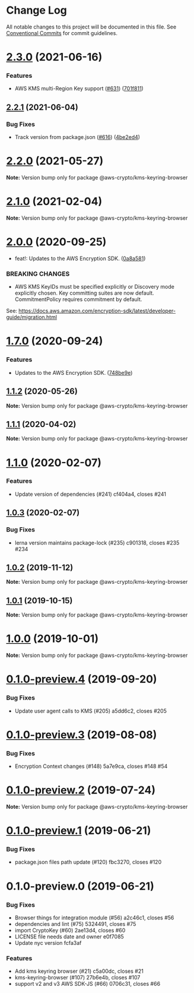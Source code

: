 # Change Log

All notable changes to this project will be documented in this file.
See [Conventional Commits](https://conventionalcommits.org) for commit guidelines.

# [2.3.0](https://github.com/aws/aws-encryption-sdk-javascript/compare/v2.2.1...v2.3.0) (2021-06-16)


### Features

* AWS KMS multi-Region Key support ([#631](https://github.com/aws/aws-encryption-sdk-javascript/issues/631)) ([701f811](https://github.com/aws/aws-encryption-sdk-javascript/commit/701f8113a63780f24b52340f63844e425ba0543b))





## [2.2.1](https://github.com/aws/aws-encryption-sdk-javascript/compare/v2.2.0...v2.2.1) (2021-06-04)


### Bug Fixes

* Track version from package.json ([#616](https://github.com/aws/aws-encryption-sdk-javascript/issues/616)) ([4be2ed4](https://github.com/aws/aws-encryption-sdk-javascript/commit/4be2ed4a71106dc79379ac76fedc12234d8f6834))





# [2.2.0](https://github.com/aws/private-aws-encryption-sdk-javascript-staging/compare/@aws-crypto/kms-keyring-browser@2.1.0...@aws-crypto/kms-keyring-browser@2.2.0) (2021-05-27)

**Note:** Version bump only for package @aws-crypto/kms-keyring-browser





# [2.1.0](https://github.com/aws/aws-encryption-sdk-javascript/compare/@aws-crypto/kms-keyring-browser@2.0.0...@aws-crypto/kms-keyring-browser@2.1.0) (2021-02-04)

**Note:** Version bump only for package @aws-crypto/kms-keyring-browser





# [2.0.0](https://github.com/aws/private-aws-encryption-sdk-javascript-staging/compare/@aws-crypto/kms-keyring-browser@1.7.0...@aws-crypto/kms-keyring-browser@2.0.0) (2020-09-25)


* feat!: Updates to the AWS Encryption SDK. ([0a8a581](https://github.com/aws/private-aws-encryption-sdk-javascript-staging/commit/0a8a581ab7c058735310016b819caaec6868c0a7))


### BREAKING CHANGES

* AWS KMS KeyIDs must be specified explicitly or Discovery mode explicitly chosen.
Key committing suites are now default. CommitmentPolicy requires commitment by default.

See: https://docs.aws.amazon.com/encryption-sdk/latest/developer-guide/migration.html





# [1.7.0](https://github.com/aws/private-aws-encryption-sdk-javascript-staging/compare/@aws-crypto/kms-keyring-browser@1.1.2...@aws-crypto/kms-keyring-browser@1.7.0) (2020-09-24)


### Features

* Updates to the AWS Encryption SDK. ([748be9e](https://github.com/aws/private-aws-encryption-sdk-javascript-staging/commit/748be9e1799d999a350e9cafbf902d43aeab0aa5))





## [1.1.2](https://github.com/aws/aws-encryption-sdk-javascript/compare/@aws-crypto/kms-keyring-browser@1.1.1...@aws-crypto/kms-keyring-browser@1.1.2) (2020-05-26)

**Note:** Version bump only for package @aws-crypto/kms-keyring-browser





## [1.1.1](https://github.com/aws/aws-encryption-sdk-javascript/compare/@aws-crypto/kms-keyring-browser@1.1.0...@aws-crypto/kms-keyring-browser@1.1.1) (2020-04-02)

**Note:** Version bump only for package @aws-crypto/kms-keyring-browser





# [1.1.0](/compare/@aws-crypto/kms-keyring-browser@1.0.3...@aws-crypto/kms-keyring-browser@1.1.0) (2020-02-07)


### Features

* Update version of dependencies (#241) cf404a4, closes #241





## [1.0.3](/compare/@aws-crypto/kms-keyring-browser@1.0.2...@aws-crypto/kms-keyring-browser@1.0.3) (2020-02-07)


### Bug Fixes

* lerna version maintains package-lock (#235) c901318, closes #235 #234





## [1.0.2](/compare/@aws-crypto/kms-keyring-browser@1.0.1...@aws-crypto/kms-keyring-browser@1.0.2) (2019-11-12)

**Note:** Version bump only for package @aws-crypto/kms-keyring-browser





## [1.0.1](/compare/@aws-crypto/kms-keyring-browser@1.0.0...@aws-crypto/kms-keyring-browser@1.0.1) (2019-10-15)

**Note:** Version bump only for package @aws-crypto/kms-keyring-browser





# [1.0.0](/compare/@aws-crypto/kms-keyring-browser@0.1.0-preview.4...@aws-crypto/kms-keyring-browser@1.0.0) (2019-10-01)

**Note:** Version bump only for package @aws-crypto/kms-keyring-browser





# [0.1.0-preview.4](/compare/@aws-crypto/kms-keyring-browser@0.1.0-preview.3...@aws-crypto/kms-keyring-browser@0.1.0-preview.4) (2019-09-20)


### Bug Fixes

* Update user agent calls to KMS (#205) a5dd6c2, closes #205





# [0.1.0-preview.3](/compare/@aws-crypto/kms-keyring-browser@0.1.0-preview.2...@aws-crypto/kms-keyring-browser@0.1.0-preview.3) (2019-08-08)


### Bug Fixes

* Encryption Context changes (#148) 5a7e9ca, closes #148 #54





# [0.1.0-preview.2](/compare/@aws-crypto/kms-keyring-browser@0.1.0-preview.1...@aws-crypto/kms-keyring-browser@0.1.0-preview.2) (2019-07-24)

**Note:** Version bump only for package @aws-crypto/kms-keyring-browser





# [0.1.0-preview.1](/compare/@aws-crypto/kms-keyring-browser@0.1.0-preview.0...@aws-crypto/kms-keyring-browser@0.1.0-preview.1) (2019-06-21)


### Bug Fixes

* package.json files path update (#120) fbc3270, closes #120





# 0.1.0-preview.0 (2019-06-21)


### Bug Fixes

* Browser things for integration module (#56) a2c46c1, closes #56
* dependencies and lint (#75) 5324491, closes #75
* import CryptoKey (#60) 2ae13d4, closes #60
* LICENSE file needs date and owner e0f7085
* Update nyc version fcfa3af


### Features

* Add kms keyring browser (#21) c5a00dc, closes #21
* kms-keyring-browser (#107) 27b6e4b, closes #107
* support v2 and v3 AWS SDK-JS (#66) 0706c31, closes #66
